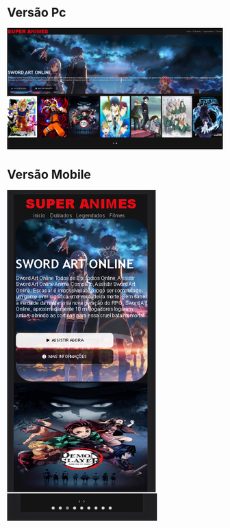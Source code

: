 <h1>Versão Pc</h1>
<img src="md/PC.png">
<h1>Versão Mobile</h1>

<img src="md/Mobile1.png">
<img src="md/Mobile2.png" style="width:350px;">
